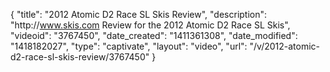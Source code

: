 {
    "title": "2012 Atomic D2 Race SL Skis Review",
    "description": "http:\/\/www.skis.com Review for the 2012 Atomic D2 Race SL Skis",
    "videoid": "3767450",
    "date_created": "1411361308",
    "date_modified": "1418182027",
    "type": "captivate",
    "layout": "video",
    "url": "\/v\/2012-atomic-d2-race-sl-skis-review\/3767450"
}